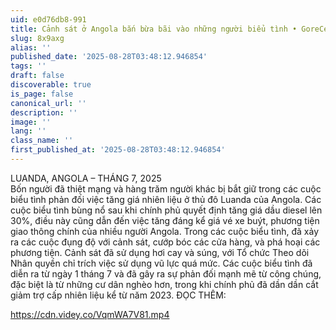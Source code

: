```yaml
---
uid: e0d76db8-991
title: Cảnh sát ở Angola bắn bừa bãi vào những người biểu tình • GoreCenter
slug: 8x9axg
alias: ''
published_date: '2025-08-28T03:48:12.946854'
tags: ''
draft: false
discoverable: true
is_page: false
canonical_url: ''
description: ''
image: ''
lang: ''
class_name: ''
first_published_at: '2025-08-28T03:48:12.946854'
---
```



LUANDA, ANGOLA – THÁNG 7, 2025  
Bốn người đã thiệt mạng và hàng trăm người khác bị bắt giữ trong các cuộc biểu tình phản đối việc tăng giá nhiên liệu ở thủ đô Luanda của Angola. Các cuộc biểu tình bùng nổ sau khi chính phủ quyết định tăng giá dầu diesel lên 30%, điều này cũng dẫn đến việc tăng đáng kể giá vé xe buýt, phương tiện giao thông chính của nhiều người Angola. Trong các cuộc biểu tình, đã xảy ra các cuộc đụng độ với cảnh sát, cướp bóc các cửa hàng, và phá hoại các phương tiện. Cảnh sát đã sử dụng hơi cay và súng, với Tổ chức Theo dõi Nhân quyền chỉ trích việc sử dụng vũ lực quá mức. Các cuộc biểu tình đã diễn ra từ ngày 1 tháng 7 và đã gây ra sự phản đối mạnh mẽ từ công chúng, đặc biệt là từ những cư dân nghèo hơn, trong khi chính phủ đã dần dần cắt giảm trợ cấp nhiên liệu kể từ năm 2023. ĐỌC THÊM:  

https://cdn.videy.co/VqmWA7V81.mp4
